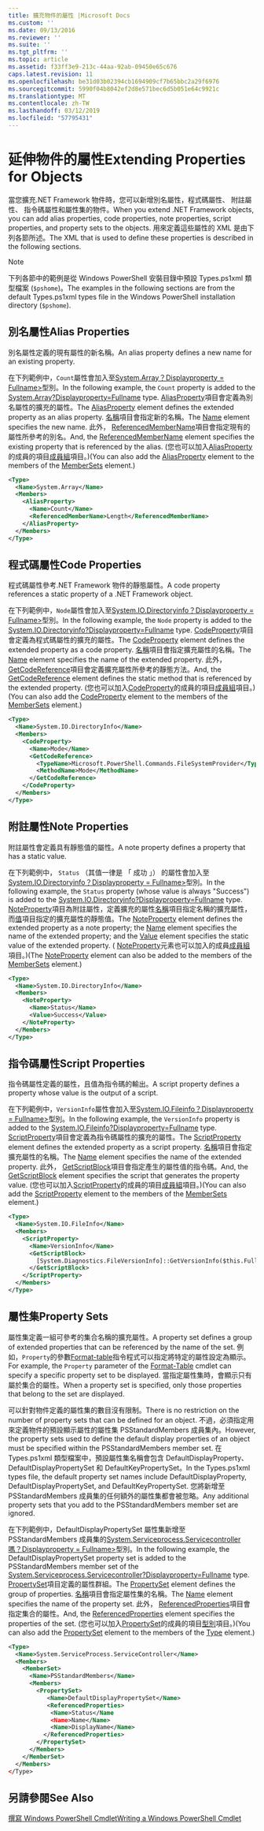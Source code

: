 ```yaml
---
title: 擴充物件的屬性 |Microsoft Docs
ms.custom: ''
ms.date: 09/13/2016
ms.reviewer: ''
ms.suite: ''
ms.tgt_pltfrm: ''
ms.topic: article
ms.assetid: f33ff3e9-213c-44aa-92ab-09450e65c676
caps.latest.revision: 11
ms.openlocfilehash: be31d03b02394cb1694909cf7b65bbc2a29f6976
ms.sourcegitcommit: 5990f04b8042ef2d8e571bec6d5b051e64c9921c
ms.translationtype: MT
ms.contentlocale: zh-TW
ms.lasthandoff: 03/12/2019
ms.locfileid: "57795431"
---
```

# <a name="extending-properties-for-objects"></a><span data-ttu-id="67200-102">延伸物件的屬性</span><span class="sxs-lookup"><span data-stu-id="67200-102">Extending Properties for Objects</span></span>

<span data-ttu-id="67200-103">當您擴充.NET Framework 物件時，您可以新增別名屬性，程式碼屬性、 附註屬性、 指令碼屬性和屬性集的物件。</span><span class="sxs-lookup"><span data-stu-id="67200-103">When you extend .NET Framework objects, you can add alias properties, code properties, note properties, script properties, and property sets to the objects.</span></span> <span data-ttu-id="67200-104">用來定義這些屬性的 XML 是由下列各節所述。</span><span class="sxs-lookup"><span data-stu-id="67200-104">The XML that is used to define these properties is described in the following sections.</span></span>

> [!NOTE]
> <span data-ttu-id="67200-105">下列各節中的範例是從 Windows PowerShell 安裝目錄中預設 Types.ps1xml 類型檔案 (`$pshome`)。</span><span class="sxs-lookup"><span data-stu-id="67200-105">The examples in the following sections are from the default Types.ps1xml types file in the Windows PowerShell installation directory (`$pshome`).</span></span>

## <a name="alias-properties"></a><span data-ttu-id="67200-106">別名屬性</span><span class="sxs-lookup"><span data-stu-id="67200-106">Alias Properties</span></span>

<span data-ttu-id="67200-107">別名屬性定義的現有屬性的新名稱。</span><span class="sxs-lookup"><span data-stu-id="67200-107">An alias property defines a new name for an existing property.</span></span>

<span data-ttu-id="67200-108">在下列範例中，`Count`屬性會加入至[System.Array？Displayproperty = Fullname>](/dotnet/api/System.Array)型別。</span><span class="sxs-lookup"><span data-stu-id="67200-108">In the following example, the `Count` property is added to the [System.Array?Displayproperty=Fullname](/dotnet/api/System.Array) type.</span></span> <span data-ttu-id="67200-109">[AliasProperty](http://msdn.microsoft.com/en-us/b140038c-807a-4bb9-beca-332491cda1b1)項目會定義為別名屬性的擴充的屬性。</span><span class="sxs-lookup"><span data-stu-id="67200-109">The [AliasProperty](http://msdn.microsoft.com/en-us/b140038c-807a-4bb9-beca-332491cda1b1) element defines the extended property as an alias property.</span></span> <span data-ttu-id="67200-110">[名稱](http://msdn.microsoft.com/en-us/b58e9d21-c8c9-49a5-909e-9c1cfc64f873)項目會指定新的名稱。</span><span class="sxs-lookup"><span data-stu-id="67200-110">The [Name](http://msdn.microsoft.com/en-us/b58e9d21-c8c9-49a5-909e-9c1cfc64f873) element specifies the new name.</span></span> <span data-ttu-id="67200-111">此外， [ReferencedMemberName](http://msdn.microsoft.com/en-us/0c5db6cc-9033-4d48-88a7-76b962882f7a)項目會指定現有的屬性所參考的別名。</span><span class="sxs-lookup"><span data-stu-id="67200-111">And, the [ReferencedMemberName](http://msdn.microsoft.com/en-us/0c5db6cc-9033-4d48-88a7-76b962882f7a) element specifies the existing property that is referenced by the alias.</span></span> <span data-ttu-id="67200-112">(您也可以加入[AliasProperty](http://msdn.microsoft.com/en-us/d6647953-94ad-4b0b-af2e-4dda6952dee1)的成員的項目[成員組](http://msdn.microsoft.com/en-us/46a50fb5-e150-4c03-8584-e1b53e4d49e3)項目。)</span><span class="sxs-lookup"><span data-stu-id="67200-112">(You can also add the [AliasProperty](http://msdn.microsoft.com/en-us/d6647953-94ad-4b0b-af2e-4dda6952dee1) element to the members of the [MemberSets](http://msdn.microsoft.com/en-us/46a50fb5-e150-4c03-8584-e1b53e4d49e3) element.)</span></span>

```xml
<Type>
  <Name>System.Array</Name>
  <Members>
    <AliasProperty>
      <Name>Count</Name>
      <ReferencedMemberName>Length</ReferencedMemberName>
    </AliasProperty>
  </Members>
</Type>
```

## <a name="code-properties"></a><span data-ttu-id="67200-113">程式碼屬性</span><span class="sxs-lookup"><span data-stu-id="67200-113">Code Properties</span></span>

<span data-ttu-id="67200-114">程式碼屬性參考.NET Framework 物件的靜態屬性。</span><span class="sxs-lookup"><span data-stu-id="67200-114">A code property references a static property of a .NET Framework object.</span></span>

<span data-ttu-id="67200-115">在下列範例中，`Node`屬性會加入至[System.IO.Directoryinfo？Displayproperty = Fullname>](/dotnet/api/System.IO.DirectoryInfo)型別。</span><span class="sxs-lookup"><span data-stu-id="67200-115">In the following example, the `Node` property is added to the [System.IO.Directoryinfo?Displayproperty=Fullname](/dotnet/api/System.IO.DirectoryInfo) type.</span></span> <span data-ttu-id="67200-116">[CodeProperty](http://msdn.microsoft.com/en-us/59bc4d18-41eb-4c0d-8ad3-bbfa5dc488db)項目會定義為程式碼屬性的擴充的屬性。</span><span class="sxs-lookup"><span data-stu-id="67200-116">The [CodeProperty](http://msdn.microsoft.com/en-us/59bc4d18-41eb-4c0d-8ad3-bbfa5dc488db) element defines the extended property as a code property.</span></span> <span data-ttu-id="67200-117">[名稱](http://msdn.microsoft.com/en-us/b58e9d21-c8c9-49a5-909e-9c1cfc64f873)項目會指定擴充屬性的名稱。</span><span class="sxs-lookup"><span data-stu-id="67200-117">The [Name](http://msdn.microsoft.com/en-us/b58e9d21-c8c9-49a5-909e-9c1cfc64f873) element specifies the name of the extended property.</span></span> <span data-ttu-id="67200-118">此外， [GetCodeReference](http://msdn.microsoft.com/en-us/62af34f5-cc22-42c0-9e0c-3bd0f5c1a4a0)項目會定義擴充屬性所參考的靜態方法。</span><span class="sxs-lookup"><span data-stu-id="67200-118">And, the [GetCodeReference](http://msdn.microsoft.com/en-us/62af34f5-cc22-42c0-9e0c-3bd0f5c1a4a0) element defines the static method that is referenced by the extended property.</span></span> <span data-ttu-id="67200-119">(您也可以加入[CodeProperty](http://msdn.microsoft.com/en-us/59bc4d18-41eb-4c0d-8ad3-bbfa5dc488db)的成員的項目[成員組](http://msdn.microsoft.com/en-us/46a50fb5-e150-4c03-8584-e1b53e4d49e3)項目。)</span><span class="sxs-lookup"><span data-stu-id="67200-119">(You can also add the [CodeProperty](http://msdn.microsoft.com/en-us/59bc4d18-41eb-4c0d-8ad3-bbfa5dc488db) element to the members of the [MemberSets](http://msdn.microsoft.com/en-us/46a50fb5-e150-4c03-8584-e1b53e4d49e3) element.)</span></span>

```xml
<Type>
  <Name>System.IO.DirectoryInfo</Name>
  <Members>
    <CodeProperty>
      <Name>Mode</Name>
      <GetCodeReference>
        <TypeName>Microsoft.PowerShell.Commands.FileSystemProvider</TypeName>
        <MethodName>Mode</MethodName>
      </GetCodeReference>
    </CodeProperty>
  </Members>
</Type>
```

## <a name="note-properties"></a><span data-ttu-id="67200-120">附註屬性</span><span class="sxs-lookup"><span data-stu-id="67200-120">Note Properties</span></span>

<span data-ttu-id="67200-121">附註屬性會定義具有靜態值的屬性。</span><span class="sxs-lookup"><span data-stu-id="67200-121">A note property defines a property that has a static value.</span></span>

<span data-ttu-id="67200-122">在下列範例中， `Status` （其值一律是 「 成功 」） 的屬性會加入至[System.IO.Directoryinfo？Displayproperty = Fullname>](/dotnet/api/System.IO.DirectoryInfo)型別。</span><span class="sxs-lookup"><span data-stu-id="67200-122">In the following example, the `Status` property (whose value is always "Success") is added to the [System.IO.Directoryinfo?Displayproperty=Fullname](/dotnet/api/System.IO.DirectoryInfo) type.</span></span> <span data-ttu-id="67200-123">[NoteProperty](http://msdn.microsoft.com/en-us/331e6c50-d703-43f0-89bc-ca9fb97800eb)項目為附註屬性，定義擴充的屬性[名稱](http://msdn.microsoft.com/en-us/b58e9d21-c8c9-49a5-909e-9c1cfc64f873)項目指定名稱的擴充屬性，而[值](http://msdn.microsoft.com/en-us/f3c77546-b98e-4c4e-bbe0-6dfd06696d1c)項目指定的擴充屬性的靜態值。</span><span class="sxs-lookup"><span data-stu-id="67200-123">The [NoteProperty](http://msdn.microsoft.com/en-us/331e6c50-d703-43f0-89bc-ca9fb97800eb) element defines the extended property as a note property; the [Name](http://msdn.microsoft.com/en-us/b58e9d21-c8c9-49a5-909e-9c1cfc64f873) element specifies the name of the extended property; and the [Value](http://msdn.microsoft.com/en-us/f3c77546-b98e-4c4e-bbe0-6dfd06696d1c) element specifies the static value of the extended property.</span></span> <span data-ttu-id="67200-124">( [NoteProperty](http://msdn.microsoft.com/en-us/331e6c50-d703-43f0-89bc-ca9fb97800eb)元素也可以加入的成員[成員組](http://msdn.microsoft.com/en-us/46a50fb5-e150-4c03-8584-e1b53e4d49e3)項目。)</span><span class="sxs-lookup"><span data-stu-id="67200-124">(The [NoteProperty](http://msdn.microsoft.com/en-us/331e6c50-d703-43f0-89bc-ca9fb97800eb) element can also be added to the members of the [MemberSets](http://msdn.microsoft.com/en-us/46a50fb5-e150-4c03-8584-e1b53e4d49e3) element.)</span></span>

```xml
<Type>
  <Name>System.IO.DirectoryInfo</Name>
  <Members>
    <NoteProperty>
      <Name>Status</Name>
      <Value>Success</Value>
    </NoteProperty>
  </Members>
</Type>
```

## <a name="script-properties"></a><span data-ttu-id="67200-125">指令碼屬性</span><span class="sxs-lookup"><span data-stu-id="67200-125">Script Properties</span></span>

<span data-ttu-id="67200-126">指令碼屬性定義的屬性，且值為指令碼的輸出。</span><span class="sxs-lookup"><span data-stu-id="67200-126">A script property defines a property whose value is the output of a script.</span></span>

<span data-ttu-id="67200-127">在下列範例中，`VersionInfo`屬性會加入至[System.IO.Fileinfo？Displayproperty = Fullname>](/dotnet/api/System.IO.FileInfo)型別。</span><span class="sxs-lookup"><span data-stu-id="67200-127">In the following example, the `VersionInfo` property is added to the [System.IO.Fileinfo?Displayproperty=Fullname](/dotnet/api/System.IO.FileInfo) type.</span></span> <span data-ttu-id="67200-128">[ScriptProperty](http://msdn.microsoft.com/en-us/858a4247-676b-4cc9-9f3e-057109aad350)項目會定義為指令碼屬性的擴充的屬性。</span><span class="sxs-lookup"><span data-stu-id="67200-128">The [ScriptProperty](http://msdn.microsoft.com/en-us/858a4247-676b-4cc9-9f3e-057109aad350) element defines the extended property as a script property.</span></span> <span data-ttu-id="67200-129">[名稱](http://msdn.microsoft.com/en-us/b58e9d21-c8c9-49a5-909e-9c1cfc64f873)項目會指定擴充屬性的名稱。</span><span class="sxs-lookup"><span data-stu-id="67200-129">The [Name](http://msdn.microsoft.com/en-us/b58e9d21-c8c9-49a5-909e-9c1cfc64f873) element specifies the name of the extended property.</span></span> <span data-ttu-id="67200-130">此外， [GetScriptBlock](http://msdn.microsoft.com/en-us/f3c77546-b98e-4c4e-bbe0-6dfd06696d1c)項目會指定產生的屬性值的指令碼。</span><span class="sxs-lookup"><span data-stu-id="67200-130">And, the [GetScriptBlock](http://msdn.microsoft.com/en-us/f3c77546-b98e-4c4e-bbe0-6dfd06696d1c) element specifies the script that generates the property value.</span></span> <span data-ttu-id="67200-131">(您也可以加入[ScriptProperty](http://msdn.microsoft.com/en-us/858a4247-676b-4cc9-9f3e-057109aad350)的成員的項目[成員組](http://msdn.microsoft.com/en-us/46a50fb5-e150-4c03-8584-e1b53e4d49e3)項目。)</span><span class="sxs-lookup"><span data-stu-id="67200-131">(You can also add the [ScriptProperty](http://msdn.microsoft.com/en-us/858a4247-676b-4cc9-9f3e-057109aad350) element to the members of the [MemberSets](http://msdn.microsoft.com/en-us/46a50fb5-e150-4c03-8584-e1b53e4d49e3) element.)</span></span>

```xml
<Type>
  <Name>System.IO.FileInfo</Name>
  <Members>
    <ScriptProperty>
      <Name>VersionInfo</Name>
      <GetScriptBlock>
        [System.Diagnostics.FileVersionInfo]::GetVersionInfo($this.FullName)
      </GetScriptBlock>
    </ScriptProperty>
  </Members>
</Type>
```

## <a name="property-sets"></a><span data-ttu-id="67200-132">屬性集</span><span class="sxs-lookup"><span data-stu-id="67200-132">Property Sets</span></span>

<span data-ttu-id="67200-133">屬性集定義一組可參考的集合名稱的擴充屬性。</span><span class="sxs-lookup"><span data-stu-id="67200-133">A property set defines a group of extended properties that can be referenced by the name of the set.</span></span> <span data-ttu-id="67200-134">例如，`Property`的參數[Format-table](/powershell/module/Microsoft.PowerShell.Utility/Format-Table)指令程式可以指定將特定的屬性設定為顯示。</span><span class="sxs-lookup"><span data-stu-id="67200-134">For example, the `Property` parameter of the [Format-Table](/powershell/module/Microsoft.PowerShell.Utility/Format-Table) cmdlet can specify a specific property set to be displayed.</span></span> <span data-ttu-id="67200-135">當指定屬性集時，會顯示只有屬於集合的屬性。</span><span class="sxs-lookup"><span data-stu-id="67200-135">When a property set is specified, only those properties that belong to the set are displayed.</span></span>

<span data-ttu-id="67200-136">可以針對物件定義的屬性集的數目沒有限制。</span><span class="sxs-lookup"><span data-stu-id="67200-136">There is no restriction on the number of property sets that can be defined for an object.</span></span> <span data-ttu-id="67200-137">不過，必須指定用來定義物件的預設顯示屬性的屬性集 PSStandardMembers 成員集內。</span><span class="sxs-lookup"><span data-stu-id="67200-137">However, the property sets used to define the default display properties of an object must be specified within the PSStandardMembers member set.</span></span> <span data-ttu-id="67200-138">在 Types.ps1xml 類型檔案中，預設屬性集名稱會包含 DefaultDisplayProperty、 DefaultDisplayPropertySet 和 DefaultKeyPropertySet。</span><span class="sxs-lookup"><span data-stu-id="67200-138">In the Types.ps1xml types file, the default property set names include DefaultDisplayProperty, DefaultDisplayPropertySet, and DefaultKeyPropertySet.</span></span> <span data-ttu-id="67200-139">您將新增至 PSStandardMembers 成員集的任何額外的屬性集都會被忽略。</span><span class="sxs-lookup"><span data-stu-id="67200-139">Any additional property sets that you add to the PSStandardMembers member set are ignored.</span></span>

<span data-ttu-id="67200-140">在下列範例中，DefaultDisplayPropertySet 屬性集新增至 PSStandardMembers 成員集的[System.Serviceprocess.Servicecontroller 嗎？Displayproperty = Fullname>](/dotnet/api/System.ServiceProcess.ServiceController)型別。</span><span class="sxs-lookup"><span data-stu-id="67200-140">In the following example, the DefaultDisplayPropertySet property set is added to the PSStandardMembers member set of the [System.Serviceprocess.Servicecontroller?Displayproperty=Fullname](/dotnet/api/System.ServiceProcess.ServiceController) type.</span></span> <span data-ttu-id="67200-141">[PropertySet](http://msdn.microsoft.com/en-us/14cdc234-796e-4857-9b51-bdbaa1412188)項目定義的屬性群組。</span><span class="sxs-lookup"><span data-stu-id="67200-141">The [PropertySet](http://msdn.microsoft.com/en-us/14cdc234-796e-4857-9b51-bdbaa1412188) element defines the group of properties.</span></span> <span data-ttu-id="67200-142">[名稱](http://msdn.microsoft.com/en-us/b58e9d21-c8c9-49a5-909e-9c1cfc64f873)項目會指定屬性集的名稱。</span><span class="sxs-lookup"><span data-stu-id="67200-142">The [Name](http://msdn.microsoft.com/en-us/b58e9d21-c8c9-49a5-909e-9c1cfc64f873) element specifies the name of the property set.</span></span> <span data-ttu-id="67200-143">此外， [ReferencedProperties](http://msdn.microsoft.com/en-us/5e620423-8679-4fbf-b6db-9f79288e4786)項目會指定集合的屬性。</span><span class="sxs-lookup"><span data-stu-id="67200-143">And, the [ReferencedProperties](http://msdn.microsoft.com/en-us/5e620423-8679-4fbf-b6db-9f79288e4786) element specifies the properties of the set.</span></span> <span data-ttu-id="67200-144">(您也可以加入[PropertySet](http://msdn.microsoft.com/en-us/14cdc234-796e-4857-9b51-bdbaa1412188)的成員的項目[型別](http://msdn.microsoft.com/en-us/e5dbd353-d6b2-40a1-92b6-6f1fea744ebe)項目。)</span><span class="sxs-lookup"><span data-stu-id="67200-144">(You can also add the [PropertySet](http://msdn.microsoft.com/en-us/14cdc234-796e-4857-9b51-bdbaa1412188) element to the members of the [Type](http://msdn.microsoft.com/en-us/e5dbd353-d6b2-40a1-92b6-6f1fea744ebe) element.)</span></span>

```xml
<Type>
  <Name>System.ServiceProcess.ServiceController</Name>
  <Members>
    <MemberSet>
      <Name>PSStandardMembers</Name>
      <Members>
        <PropertySet>
           <Name>DefaultDisplayPropertySet</Name>
           <ReferencedProperties>
            <Name>Status</Name
            <Name>Name</Name>
            <Name>DisplayName</Name>
          </ReferencedProperties>
        </PropertySet>
      </Members>
    </MemberSet>
  </Members>
</Type>
```

## <a name="see-also"></a><span data-ttu-id="67200-145">另請參閱</span><span class="sxs-lookup"><span data-stu-id="67200-145">See Also</span></span>

[<span data-ttu-id="67200-146">撰寫 Windows PowerShell Cmdlet</span><span class="sxs-lookup"><span data-stu-id="67200-146">Writing a Windows PowerShell Cmdlet</span></span>](./writing-a-windows-powershell-cmdlet.md)
